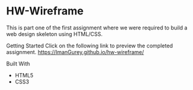 # HW-Wireframe
This is part one of the first assignment where we were required to build a web design skeleton using HTML/CSS.

Getting Started
Click on the following link to preview the completed assignment. https://ImanGurey.github.io/hw-wireframe/

Built With
* HTML5
* CSS3
